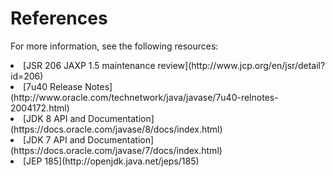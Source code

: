 
# References


For more information, see the following resources:

<li>
[JSR 206 JAXP 1.5 maintenance review](http://www.jcp.org/en/jsr/detail?id=206)</li>

<li>
[7u40 Release Notes](http://www.oracle.com/technetwork/java/javase/7u40-relnotes-2004172.html)</li>

<li>
[JDK 8 API and Documentation](https://docs.oracle.com/javase/8/docs/index.html)</li>

<li>
[JDK 7 API and Documentation](https://docs.oracle.com/javase/7/docs/index.html)</li>

<li>
[JEP 185](http://openjdk.java.net/jeps/185)</li>
